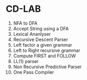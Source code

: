 # CD-LAB
1. NFA to DFA
2. Accept String using a DFA
3. Lexical Ananlyser
4. Recursive Descent Parser
5. Left factor a given grammar
6. Left to Right recursive grammar
7. Compute FIRST and FOLLOW
8. LL(1) parser
9. Non Recursive Predictive Parser
10. One Pass Compiler
